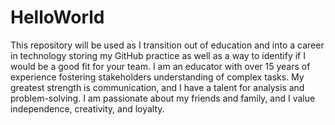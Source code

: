 # HelloWorld
This repository will be used as I transition out of education and into a career in technology storing my GitHub practice as well as a way to identify if I would be a good fit for your team. 
I am an educator with over 15 years of experience fostering stakeholders understanding of complex tasks. My greatest strength is communication, and I have a talent for analysis and problem-solving. I am passionate about my friends and family, and I value independence, creativity, and loyalty. 
